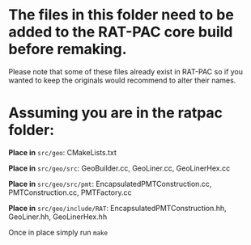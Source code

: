 # The files in this folder need to be added to the RAT-PAC core build before remaking.  
Please note that some of these files already exist in RAT-PAC so if you wanted to keep the originals would recommend to alter their names. 
# Assuming you are in the ratpac folder:

**Place in** `src/geo`:
CMakeLists.txt

**Place in** `src/geo/src`:
GeoBuilder.cc,
GeoLiner.cc,
GeoLinerHex.cc

**Place in** `src/geo/src/pmt`:
EncapsulatedPMTConstruction.cc,
PMTConstruction.cc,
PMTFactory.cc

**Place in** `src/geo/include/RAT`:
EncapsulatedPMTConstruction.hh,
GeoLiner.hh,
GeoLinerHex.hh

Once in place simply run `make`

